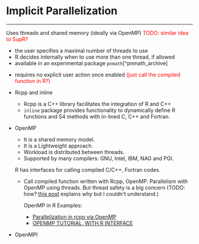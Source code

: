 # Implicit Parallelization

---

Uses threads and shared memory (ideally via OpenMP) <font color='red'>TODO: similar idea to SupR?</font>
  
  + the user specifies a maximal number of threads to use
  + R decides internally when to use more than one thread, if allowed
  + available in an experimental package `pnmath`[^pnmath_archive]

  * requires no explicit user action once enabled <font color='red'>(just call the compiled function in R?)</font>

- Rcpp and inline

  + Rcpp is a C++ library facilitates the integration of R and C++
  + `inline` package provides functionality to dynamically define R functions and S4 methods with in-lined C, C++ and Fortran.

- OpenMP
  + It is a shared memory model.
  + It is a Lightweight approach. 
  + Workload is distributed between threads. 
  + Supported by many compilers: GNU, Intel, IBM, NAG and PGI. 

  R has interfaces for calling compiled C/C++, Fortran codes. 

  + Call compiled function written with Rcpp, OpenMP. Parallelism with OpenMP using threads. But thread safety is a big concern (TODO: how? [this post](https://wrathematics.github.io/RparallelGuide/#r-and-thread-safety) explains why but I couldn't understand.)

    OpenMP in R Examples:

      - [Parallelization in rcpp via OpenMP](https://wbnicholson.wordpress.com/2014/07/10/parallelization-in-rcpp-via-openmp/)
      - [OPENMP TUTORIAL, WITH R INTERFACE](https://matloff.wordpress.com/2015/01/16/openmp-tutorial-with-r-interface/)

- OpenMPI